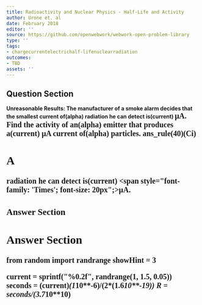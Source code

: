 ```yaml
---
title: Radioactivity and Nuclear Physics - Half-Life and Activity
author: Urone et. al
date: February 2018
editor: ''
source: https://github.com/openwebwork/webwork-open-problem-library
type: ''
tags:
- chargecurrentelectrichalf-lifenuclearradiation
outcomes:
- TBD
assets: ''
---
```


## Question Section 

<b>
<b>Unreasonable Results:<b> The manufacturer of a smoke alarm decides that the smallest  current of(alpha) radiation he can detect is(current) <span style="font-family: 'Times'; font-size: 20px";>&mu;A<span>.
Find the activity of an(alpha) emitter that produces a(current) <span style="font-family: 'Times'; font-size: 20px";>&mu;A<span> current of(alpha) particles. 
ans_rule(40)(Ci)

## A
radiation he can detect is(current) <span style="font-family: 'Times'; font-size: 20px";>&mu;A<span>.
### Answer Section


## Answer Section

from random import randrange
showHint = 3

current = sprintf("%0.2f", randrange(1, 1.5, 0.05))
seconds = (current)*(1*10**-6)/(2*(1.6*10**-19))
R = seconds/(3.7*10**10)